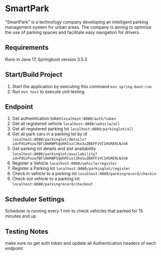 # SmartPark
"SmartPark" is a technology company developing an intelligent parking management system for
urban areas. The company is aiming to optimize the use of parking spaces and facilitate easy
navigation for drivers.

## Requirements
Runs in Java 17, Springboot version 3.5.3

## Start/Build Project
1. Start the application by executing this command `mvn spring-boot:run`
2. Run `mvn test` to execute unit testing

## Endpoint
1. Get authentication token`localhost:8080/auth/token`
2. Get all registered vehicle `localhost:8080/vehicle/all`
3. Get all registered parking lot `localhost:8080/parkinglot/all`
4. Get all park cars in a parking lot by id `localhost:8080/parkinglot/details?id=PXGzPuzw7BF10mRWP5qUhRIvzc3ko1uZB6FFzVC1HSRE0LNJn8`
5. Get parking lot details and slot availability `localhost:8080/parkinglot/availability?id=PXGzPuzw7BF10mRWP5qUhRIvzc3ko1uZB6FFzVC1HSRE0LNJn8`
6. Register a Vehicle `localhost:8080/vehicle/register`
7. Register a Parking lot `localhost:8080/parkinglot/register`
8. Check in vehicle to a parking lot `localhost:8080/parkingrecord/checkin`
9. Check out vehicle to a parking lot `localhost:8080/parkingrecord/checkout`

## Scheduler Settings
Scheduler is running every 1 min to check vehicles that parked for 15 minutes and up

## Testing Notes
make sure no get auth token and update all Authentication headers of each endpoint